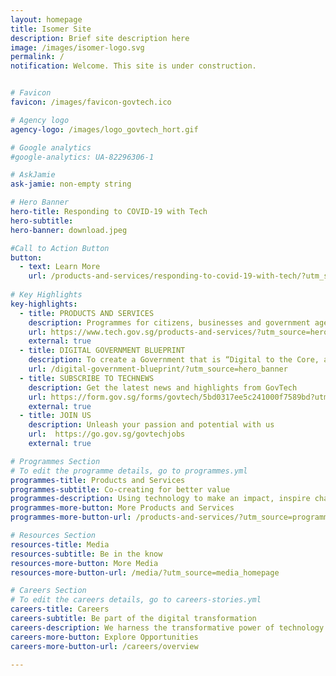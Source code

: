 ```yaml
---
layout: homepage
title: Isomer Site
description: Brief site description here
image: /images/isomer-logo.svg
permalink: /
notification: Welcome. This site is under construction. 


# Favicon
favicon: /images/favicon-govtech.ico

# Agency logo
agency-logo: /images/logo_govtech_hort.gif

# Google analytics
#google-analytics: UA-82296306-1

# AskJamie
ask-jamie: non-empty string

# Hero Banner
hero-title: Responding to COVID-19 with Tech
hero-subtitle:
hero-banner: download.jpeg

#Call to Action Button
button:
  - text: Learn More
    url: /products-and-services/responding-to-covid-19-with-tech/?utm_source=hero_banner
    
# Key Highlights
key-highlights:
  - title: PRODUCTS AND SERVICES
    description: Programmes for citizens, businesses and government agencies
    url: https://www.tech.gov.sg/products-and-services/?utm_source=hero_banner
    external: true
  - title: DIGITAL GOVERNMENT BLUEPRINT
    description: To create a Government that is “Digital to the Core, and Serves with Heart"
    url: /digital-government-blueprint/?utm_source=hero_banner
  - title: SUBSCRIBE TO TECHNEWS
    description: Get the latest news and highlights from GovTech
    url: https://form.gov.sg/forms/govtech/5bd0317ee5c241000f7589bd?utm_source=hero_banner
    external: true
  - title: JOIN US
    description: Unleash your passion and potential with us
    url:  https://go.gov.sg/govtechjobs
    external: true

# Programmes Section
# To edit the programme details, go to programmes.yml
programmes-title: Products and Services
programmes-subtitle: Co-creating for better value
programmes-description: Using technology to make an impact, inspire change. We have programmes for citizens, businesses and government agencies to get on board. Be involved now. 
programmes-more-button: More Products and Services
programmes-more-button-url: /products-and-services/?utm_source=programmes_homepage

# Resources Section
resources-title: Media
resources-subtitle: Be in the know
resources-more-button: More Media
resources-more-button-url: /media/?utm_source=media_homepage

# Careers Section
# To edit the careers details, go to careers-stories.yml
careers-title: Careers
careers-subtitle: Be part of the digital transformation
careers-description: We harness the transformative power of technology to deliver user-centric services for Singapore and Singaporeans. Be part of the team.
careers-more-button: Explore Opportunities
careers-more-button-url: /careers/overview

---
```

